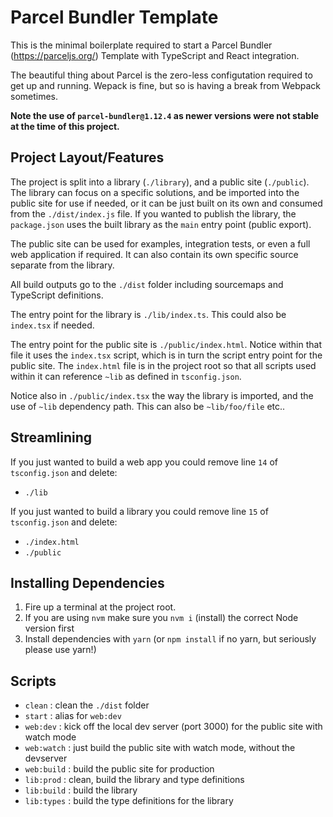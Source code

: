 # Parcel Bundler Template

This is the minimal boilerplate required to start a Parcel Bundler (https://parceljs.org/) Template with TypeScript and React integration.

The beautiful thing about Parcel is the zero-less configutation required to get up and running. Wepack is fine, but so is having a break from Webpack sometimes.

**Note the use of `parcel-bundler@1.12.4` as newer versions were not stable at the time of this project.**

## Project Layout/Features

The project is split into a library (`./library`), and a public site (`./public`). The library can focus on a specific solutions, and be imported into the public site for use if needed, or it can be just built on its own and consumed from the `./dist/index.js` file. If you wanted to publish the library, the `package.json` uses the built library as the `main` entry point (public export).

The public site can be used for examples, integration tests, or even a full web application if required. It can also contain its own specific source separate from the library.

All build outputs go to the `./dist` folder including sourcemaps and TypeScript definitions.

The entry point for the library is `./lib/index.ts`. This could also be `index.tsx` if needed.

The entry point for the public site is `./public/index.html`. Notice within that file it uses the `index.tsx` script, which is in turn the script entry point for the public site. The `index.html` file is in the project root so that all scripts used within it can reference `~lib` as defined in `tsconfig.json`.

Notice also in `./public/index.tsx` the way the library is imported, and the use of `~lib` dependency path. This can also be `~lib/foo/file` etc..

## Streamlining

If you just wanted to build a web app you could remove line `14` of `tsconfig.json` and delete:

* `./lib`

If you just wanted to build a library you could remove line `15` of `tsconfig.json` and delete:

* `./index.html`
* `./public`

## Installing Dependencies

1. Fire up a terminal at the project root.
2. If you are using `nvm` make sure you `nvm i` (install) the correct Node version first
3. Install dependencies with `yarn` (or `npm install` if no yarn, but seriously please use yarn!)


## Scripts

* `clean`      : clean the `./dist` folder
* `start`      : alias for `web:dev`
* `web:dev`    : kick off the local dev server (port 3000) for the public site with watch mode
* `web:watch`  : just build the public site with watch mode, without the devserver
* `web:build`  : build the public site for production
* `lib:prod`   : clean, build the library and type definitions
* `lib:build`  : build the library
* `lib:types`  : build the type definitions for the library
